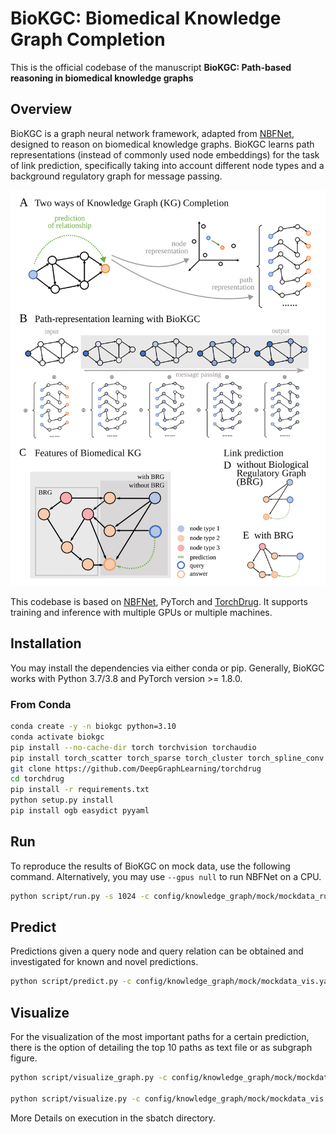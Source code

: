 # BioKGC: Biomedical Knowledge Graph Completion #

This is the official codebase of the manuscript **BioKGC: Path-based reasoning in biomedical knowledge graphs**

## Overview ##
BioKGC is a graph neural network framework, adapted from [NBFNet][paper],
designed to reason on biomedical knowledge graphs. BioKGC learns path representations
(instead of commonly used node embeddings) for the task of link prediction, 
specifically taking into account different node types and a 
background regulatory graph for message passing.


[paper]: https://arxiv.org/pdf/2106.06935.pdf

<img src="asset/biokgc.svg" width="600">

This codebase is based on [NBFNet][NBFNetgithub], PyTorch and [TorchDrug]. It supports training and inference
with multiple GPUs or multiple machines.

[TorchDrug]: https://github.com/DeepGraphLearning/torchdrug
[NBFNetgithub]: https://github.com/DeepGraphLearning/NBFNet

## Installation ##

You may install the dependencies via either conda or pip. Generally, BioKGC works
with Python 3.7/3.8 and PyTorch version >= 1.8.0.

### From Conda ###

```bash
conda create -y -n biokgc python=3.10
conda activate biokgc
pip install --no-cache-dir torch torchvision torchaudio
pip install torch_scatter torch_sparse torch_cluster torch_spline_conv -f https://data.pyg.org/whl/torch-2.0.0+cpu.html
git clone https://github.com/DeepGraphLearning/torchdrug
cd torchdrug
pip install -r requirements.txt
python setup.py install
pip install ogb easydict pyyaml
```


## Run ##

To reproduce the results of BioKGC on mock data, use the following command. Alternatively, you
may use `--gpus null` to run NBFNet on a CPU.

```bash
python script/run.py -s 1024 -c config/knowledge_graph/mock/mockdata_run.yaml --gpus [0] 
```

## Predict ##
Predictions given a query node and query relation can be obtained and investigated for known and novel predictions. 

```bash
python script/predict.py -c config/knowledge_graph/mock/mockdata_vis.yaml --gpus [0] --checkpoint dir/to/checkpoint/model_epoch_8.pth
```

## Visualize ##

For the visualization of the most important paths for a certain prediction, there is the option of detailing the top 10 paths
as text file or as subgraph figure. 

```bash
python script/visualize_graph.py -c config/knowledge_graph/mock/mockdata_vis.yaml --gpus [0] --checkpoint dir/to/checkpoint/model_epoch_8.pth

python script/visualize.py -c config/knowledge_graph/mock/mockdata_vis.yaml --gpus [0] --checkpoint dir/to/checkpoint/model_epoch_8.pth```
```

More Details on execution in the sbatch directory.
